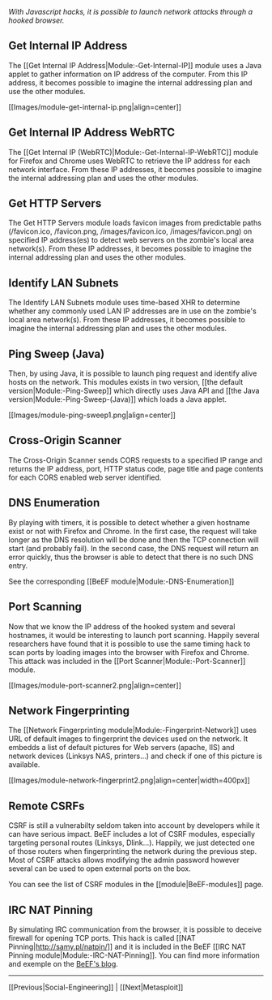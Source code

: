 _With Javascript hacks, it is possible to launch network attacks through a hooked browser._

## Get Internal IP Address

The [[Get Internal IP Address|Module:-Get-Internal-IP]] module uses a Java applet to gather information on IP address of the computer. From this IP address, it becomes possible to imagine the internal addressing plan and use the other modules.

[[Images/module-get-internal-ip.png|align=center]]

## Get Internal IP Address WebRTC

The [[Get Internal IP (WebRTC)|Module:-Get-Internal-IP-WebRTC]] module for Firefox and Chrome uses WebRTC to retrieve the IP address for each network interface. From these IP addresses, it becomes possible to imagine the internal addressing plan and uses the other modules.

## Get HTTP Servers

The Get HTTP Servers module loads favicon images from predictable paths (/favicon.ico, /favicon.png, /images/favicon.ico, /images/favicon.png) on specified IP address(es) to detect web servers on the zombie's local area network(s). From these IP addresses, it becomes possible to imagine the internal addressing plan and uses the other modules.

## Identify LAN Subnets

The Identify LAN Subnets module uses time-based XHR to determine whether any commonly used LAN IP addresses are in use on the zombie's local area network(s). From these IP addresses, it becomes possible to imagine the internal addressing plan and uses the other modules.

## Ping Sweep (Java)

Then, by using Java, it is possible to launch ping request and identify alive hosts on the network. This modules exists in two version, [[the default version|Module:-Ping-Sweep]] which directly uses Java API and [[the Java version|Module:-Ping-Sweep-(Java)]] which loads a Java applet.

[[Images/module-ping-sweep1.png|align=center]]

## Cross-Origin Scanner

The Cross-Origin Scanner sends CORS requests to a specified IP range and returns the IP address, port, HTTP status code, page title and page contents for each CORS enabled web server identified.

## DNS Enumeration

By playing with timers, it is possible to detect whether a given hostname exist or not with Firefox and Chrome. In the first case, the request will take longer as the DNS resolution will be done and then the TCP connection will start (and probably fail). In the second case, the DNS request will return an error quickly, thus the browser is able to detect that there is no such DNS entry.

See the corresponding [[BeEF module|Module:-DNS-Enumeration]]

## Port Scanning

Now that we know the IP address of the hooked system and several hostnames, it would be interesting to launch port scanning. Happily several researchers have found that it is possible to use the same timing hack to scan ports by loading images into the browser with Firefox and Chrome. This attack was included in the [[Port Scanner|Module:-Port-Scanner]] module.

[[Images/module-port-scanner2.png|align=center]]

## Network Fingerprinting

The [[Network Fingerprinting module|Module:-Fingerprint-Network]] uses URL of default images to fingerprint the devices used on the network. It embedds a list of default pictures for Web servers (apache, IIS) and network devices (Linksys NAS, printers...) and check if one of this picture is available.

[[Images/module-network-fingerprint2.png|align=center|width=400px]]

## Remote CSRFs

CSRF is still a vulnerabilty seldom taken into account by developers while it can have serious impact. BeEF includes a lot of CSRF modules, especially targeting personal routes (Linksys, Dlink...). Happily, we just detected one of those routers when fingerprinting the network during the previous step. Most of CSRF attacks allows modifying the admin password however several can be used to open external ports on the box.

You can see the list of CSRF modules in the [[module|BeEF-modules]] page.

## IRC NAT Pinning

By simulating IRC communication from the browser, it is possible to deceive firewall for opening TCP ports. This hack is called [[NAT Pinning|http://samy.pl/natpin/]] and it is included in the BeEF [[IRC NAT Pinning module|Module:-IRC-NAT-Pinning]]. You can find more information and exemple on the [BeEF's blog](http://blog.beefproject.com/2012/07/opening-closed-ports-on-nat-device-and.html).

***
[[Previous|Social-Engineering]] | [[Next|Metasploit]]